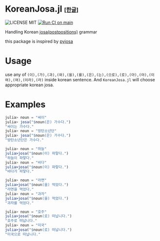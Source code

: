 # KoreanJosa.jl <font size=4>[[한글](README_KR.md)]</font>
![LICENSE MIT](https://img.shields.io/badge/license-MIT-brightgreen.svg?style=flat-square)
[![Run CI on main](https://github.com/YongHee-Kim/KoreanJosa.jl/actions/workflows/CI.yml/badge.svg?branch=main)](https://github.com/YongHee-Kim/KoreanJosa.jl/actions/workflows/CI.yml)

Handling Korean [josa(postpositions)](https://en.wikipedia.org/wiki/Korean_postpositions) grammar

this package is inspired by [pyjosa](https://github.com/myevan/pyjosa)

# Usage 
use any of `(이),(가),(과),(와),(을),(를),(은),(는),(으로),(로),(아),(야),(이여),(여),(이라),(라)` inside korean sentence. 
And `KoreanJosa.jl` will choose appropriate korean josa. 

# Examples
```julia
julia> noun = "싸이" 
julia> josa("$noun(은) 가수다.")
"싸이는 가수다."
julia> noun = "방탄소년단" 
julia> josa("$noun(은) 가수다.")	
"방탄소년단은 가수다."
```

```julia
julia> noun = "하늘" 
julia>josa("$noun(이) 파랗다.")	
"하늘이 파랗다."
julia> noun = "바다" 
julia>josa("$noun(이) 파랗다.")	
"바다가 파랗다."	
```

```julia
julia> noun = "라면" 
julia>josa("$noun(을) 먹었다.")	
"라면을 먹었다."
julia> noun = "과자" 
julia>josa("$noun(을) 먹었다.")
"과자를 먹었다."
```	

```julia
julia> noun = "호주" 
julia>josa("$noun(로) 떠납니다.")	
"호주로 떠납니다."
julia> noun = "미국" 
julia>josa("$noun(로) 떠납니다.")	
"미국으로 떠납니다."
```


